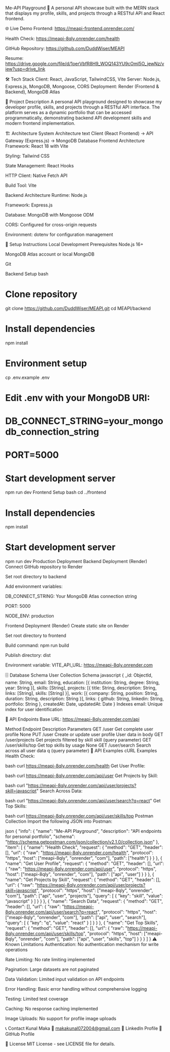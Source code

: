 Me-API Playground 🚀
A personal API showcase built with the MERN stack that displays my profile, skills, and projects through a RESTful API and React frontend.

🌐 Live Demo
Frontend: https://meapi-frontend.onrender.com/

Health Check: https://meapi-8qly.onrender.com/health

GitHub Repository: https://github.com/DuddWiser/MEAPI

Resume: https://drive.google.com/file/d/1oerVbfR8H9_WOQ143YU9cOmI5O_jewNz/view?usp=drive_link

🛠️ Tech Stack
Client: React, JavaScript, TailwindCSS, Vite
Server: Node.js, Express.js, MongoDB, Mongoose, CORS
Deployment: Render (Frontend & Backend), MongoDB Atlas

📖 Project Description
A personal API playground designed to showcase my developer profile, skills, and projects through a RESTful API interface. The platform serves as a dynamic portfolio that can be accessed programmatically, demonstrating backend API development skills and modern frontend implementation.

🏗️ Architecture
System Architecture
text
Client (React Frontend) → API Gateway (Express.js) → MongoDB Database
Frontend Architecture
Framework: React 18 with Vite

Styling: Tailwind CSS

State Management: React Hooks

HTTP Client: Native Fetch API

Build Tool: Vite

Backend Architecture
Runtime: Node.js

Framework: Express.js

Database: MongoDB with Mongoose ODM

CORS: Configured for cross-origin requests

Environment: dotenv for configuration management

🚀 Setup Instructions
Local Development
Prerequisites
Node.js 16+

MongoDB Atlas account or local MongoDB

Git

Backend Setup
bash
# Clone repository
git clone https://github.com/DuddWiser/MEAPI.git
cd MEAPI/backend

# Install dependencies
npm install

# Environment setup
cp .env.example .env
# Edit .env with your MongoDB URI:
# DB_CONNECT_STRING=your_mongodb_connection_string
# PORT=5000

# Start development server
npm run dev
Frontend Setup
bash
cd ../frontend

# Install dependencies
npm install

# Start development server
npm run dev
Production Deployment
Backend Deployment (Render)
Connect GitHub repository to Render

Set root directory to backend

Add environment variables:

DB_CONNECT_STRING: Your MongoDB Atlas connection string

PORT: 5000

NODE_ENV: production

Frontend Deployment (Render)
Create static site on Render

Set root directory to frontend

Build command: npm run build

Publish directory: dist

Environment variable: VITE_API_URL: https://meapi-8qly.onrender.com

🗄️ Database Schema
User Collection Schema
javascript
{
  _id: ObjectId,
  name: String,
  email: String,
  education: [{
    institution: String,
    degree: String,
    year: String
  }],
  skills: [String],
  projects: [{
    title: String,
    description: String,
    links: [String],
    skills: [String]
  }],
  work: [{
    company: String,
    position: String,
    duration: String,
    description: String
  }],
  links: {
    github: String,
    linkedin: String,
    portfolio: String
  },
  createdAt: Date,
  updatedAt: Date
}
Indexes
email: Unique index for user identification

📡 API Endpoints
Base URL: https://meapi-8qly.onrender.com/api

Method	Endpoint	Description	Parameters
GET	/user	Get complete user profile	None
PUT	/user	Create or update user profile	User data in body
GET	/user/projects	Get projects filtered by skill	skill (query parameter)
GET	/user/skills/top	Get top skills by usage	None
GET	/user/search	Search across all user data	q (query parameter)
🧪 API Examples
cURL Examples
Health Check:

bash
curl https://meapi-8qly.onrender.com/health
Get User Profile:

bash
curl https://meapi-8qly.onrender.com/api/user
Get Projects by Skill:

bash
curl "https://meapi-8qly.onrender.com/api/user/projects?skill=javascript"
Search Across Data:

bash
curl "https://meapi-8qly.onrender.com/api/user/search?q=react"
Get Top Skills:

bash
curl https://meapi-8qly.onrender.com/api/user/skills/top
Postman Collection
Import the following JSON into Postman:

json
{
  "info": {
    "name": "Me-API Playground",
    "description": "API endpoints for personal portfolio",
    "schema": "https://schema.getpostman.com/json/collection/v2.1.0/collection.json"
  },
  "item": [
    {
      "name": "Health Check",
      "request": {
        "method": "GET",
        "header": [],
        "url": {
          "raw": "https://meapi-8qly.onrender.com/health",
          "protocol": "https",
          "host": ["meapi-8qly", "onrender", "com"],
          "path": ["health"]
        }
      }
    },
    {
      "name": "Get User Profile",
      "request": {
        "method": "GET",
        "header": [],
        "url": {
          "raw": "https://meapi-8qly.onrender.com/api/user",
          "protocol": "https",
          "host": ["meapi-8qly", "onrender", "com"],
          "path": ["api", "user"]
        }
      }
    },
    {
      "name": "Get Projects by Skill",
      "request": {
        "method": "GET",
        "header": [],
        "url": {
          "raw": "https://meapi-8qly.onrender.com/api/user/projects?skill=javascript",
          "protocol": "https",
          "host": ["meapi-8qly", "onrender", "com"],
          "path": ["api", "user", "projects"],
          "query": [
            {
              "key": "skill",
              "value": "javascript"
            }
          ]
        }
      }
    },
    {
      "name": "Search Data",
      "request": {
        "method": "GET",
        "header": [],
        "url": {
          "raw": "https://meapi-8qly.onrender.com/api/user/search?q=react",
          "protocol": "https",
          "host": ["meapi-8qly", "onrender", "com"],
          "path": ["api", "user", "search"],
          "query": [
            {
              "key": "q",
              "value": "react"
            }
          ]
        }
      }
    },
    {
      "name": "Get Top Skills",
      "request": {
        "method": "GET",
        "header": [],
        "url": {
          "raw": "https://meapi-8qly.onrender.com/api/user/skills/top",
          "protocol": "https",
          "host": ["meapi-8qly", "onrender", "com"],
          "path": ["api", "user", "skills", "top"]
        }
      }
    }
  ]
}
⚠️ Known Limitations
Authentication: No authentication mechanism for write operations

Rate Limiting: No rate limiting implemented

Pagination: Large datasets are not paginated

Data Validation: Limited input validation on API endpoints

Error Handling: Basic error handling without comprehensive logging

Testing: Limited test coverage

Caching: No response caching implemented

Image Uploads: No support for profile image uploads

📞 Contact
Kunal Maka
📧 makakunal072004@gmail.com
🔗 LinkedIn Profile
🐙 GitHub Profile

📄 License
MIT License - see LICENSE file for details.
